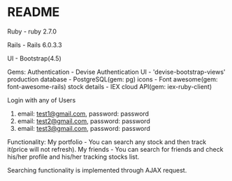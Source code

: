 # README

Ruby - ruby 2.7.0

Rails - Rails 6.0.3.3

UI - Bootstrap(4.5)

Gems:
Authentication - Devise
Authentication UI - 'devise-bootstrap-views'
production database - PostgreSQL(gem: pg)
icons - Font awesome(gem: font-awesome-rails)
stock details - IEX cloud API(gem: iex-ruby-client) 

Login with any of Users
1) email: test1@gmail.com, password: password
2) email: test2@gmail.com, password: password
3) email: test3@gmail.com, password: password

Functionality:
My portfolio - You can search any stock and then track it(price will not refresh).
My friends - You can search for friends and check his/her profile and his/her tracking stocks list.

Searching functionality is implemented through AJAX request.